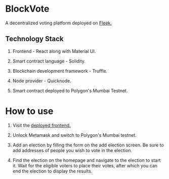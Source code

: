 # BlockVote

A decentralized voting platform deployed on [Fleek.](https://blockvote.on.fleek.co)

## Technology Stack

1. Frontend - React along with Material UI.

2. Smart contract language - Solidity.

3. Blockchain development framework - Truffle.

4. Node provider - Quicknode.

5. Smart contract deployed to Polygon's Mumbai Testnet.

# How to use

1. Visit the [deployed frontend.](https://blockvote.on.fleek.co)

2. Unlock Metamask and switch to Polygon's Mumbai testnet.

3. Add an election by filling the form on the add election screen. Be sure to add addresses of people you wish to vote in the election.

4. Find the election on the homepage and navigate to the election to start it. Wait for the eligible voters to place their votes, after which you can end the election to display the results.



